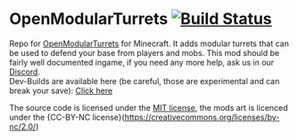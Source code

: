 OpenModularTurrets [![Build Status](https://travis-ci.org/OpenModularTurretsTeam/OpenModularTurrets.svg?branch=1.12)](https://travis-ci.org/OpenModularTurretsTeam/OpenModularTurrets)
==================

Repo for [OpenModularTurrets](https://minecraft.curseforge.com/projects/openmodularturrets) for Minecraft. It adds modular turrets that can be used to defend your base from players and mobs. This mod should be fairly well documented ingame, if you need any more help, ask us in our [Discord](https://discord.gg/SEG695u).  
Dev-Builds are available here (be careful, those are experimental and can break your save): [Click here](https://jenkins.ironhide.de/job/OMTTeam/job/OpenModularTurrets-1.12/)

The source code is licensed under the [MIT license](https://opensource.org/license/mit/), the mods art is licenced under the {CC-BY-NC license}(https://creativecommons.org/licenses/by-nc/2.0/)
  

